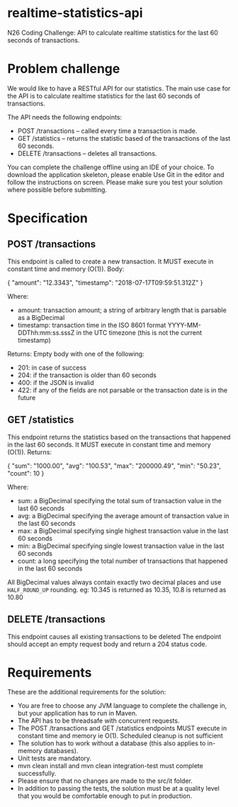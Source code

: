 # realtime-statistics-api
N26 Coding Challenge: API to calculate realtime statistics for the last 60 seconds of transactions.

# Problem challenge
We would like to have a RESTful API for our statistics. The main use case for the
API is to calculate realtime statistics for the last 60 seconds of transactions.

The API needs the following endpoints:
 - POST /transactions – called every time a transaction is made.
 - GET /statistics – returns the statistic based of the transactions of the last 60
seconds.
 - DELETE /transactions – deletes all transactions.

You can complete the challenge offline using an IDE of your choice. To download
the application skeleton, please enable Use Git in the editor and follow the
instructions on screen. Please make sure you test your solution where possible
before submitting.

# Specification

## POST /transactions
This endpoint is called to create a new transaction. It MUST execute in constant time
and memory (O(1)).
Body:

{
"amount": "12.3343",
"timestamp": "2018-07-17T09:59:51.312Z"
}

Where:
 - amount: transaction amount; a string of arbitrary length that is parsable as a
BigDecimal
 - timestamp: transaction time in the ISO 8601 format YYYY-MM-DDThh:mm:ss.sssZ in the UTC timezone (this is not the current timestamp)

Returns: Empty body with one of the following:
 - 201: in case of success
 - 204: if the transaction is older than 60 seconds
 - 400: if the JSON is invalid
 - 422: if any of the fields are not parsable or the transaction date is in the future

## GET /statistics
This endpoint returns the statistics based on the transactions that happened in the
last 60 seconds. It MUST execute in constant time and memory (O(1)).
Returns:

{
"sum": "1000.00",
"avg": "100.53",
"max": "200000.49",
"min": "50.23",
"count": 10
}

Where:
 - sum: a BigDecimal specifying the total sum of transaction value in the last 60
seconds
 - avg: a BigDecimal specifying the average amount of transaction value in the
last 60 seconds
 - max: a BigDecimal specifying single highest transaction value in the last 60
seconds
 - min: a BigDecimal specifying single lowest transaction value in the last 60
seconds
 - count: a long specifying the total number of transactions that happened in
the last 60 seconds

All BigDecimal values always contain exactly two decimal places and use
`HALF_ROUND_UP` rounding. eg: 10.345 is returned as 10.35, 10.8 is returned as
10.80

## DELETE /transactions
This endpoint causes all existing transactions to be deleted
The endpoint should accept an empty request body and return a 204 status code.

# Requirements
These are the additional requirements for the solution:
 - You are free to choose any JVM language to complete the challenge in, but
your application has to run in Maven.
 - The API has to be threadsafe with concurrent requests.
 - The POST /transactions and GET /statistics endpoints MUST execute in
constant time and memory ie O(1). Scheduled cleanup is not sufficient
 - The solution has to work without a database (this also applies to in-memory
databases).
 - Unit tests are mandatory.
 - mvn clean install and mvn clean integration-test must complete successfully.
 - Please ensure that no changes are made to the src/it folder.
 - In addition to passing the tests, the solution must be at a quality level that you
would be comfortable enough to put in production.
